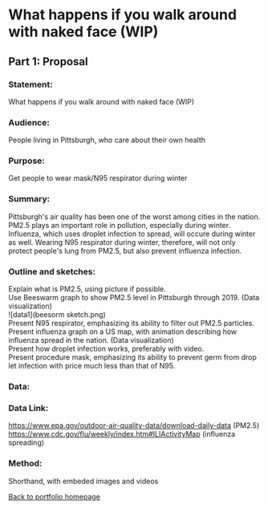 # What happens if you walk around with naked face (WIP)
  ## Part 1: Proposal
  ### Statement: 
  What happens if you walk around with naked face (WIP)
  ### Audience: 
  People living in Pittsburgh, who care about their own health
  ### Purpose: 
  Get people to wear mask/N95 respirator during winter
  ### Summary: 
  Pittsburgh's air quality has been one of the worst among cities in the nation. PM2.5 plays an important role in pollution, especially during winter. Influenza, which uses droplet infection to spread, will occure during winter as well. Wearing N95 respirator during winter, therefore, will not only protect people's lung from PM2.5, but also prevent influenza infection.
    
    
  ### Outline and sketches:
  Explain what is PM2.5, using picture if possible.  
  Use Beeswarm graph to show PM2.5 level in Pittsburgh through 2019. (Data visualization)  
  ![data1](beesorm sketch.png)  
  Present N95 respirator, emphasizing its ability to filter out PM2.5 particles.  
  Present influenza graph on a US map, with animation describing how influenza spread in the nation. (Data visualization)  
  Present how droplet infection works, preferably with video.  
  Present procedure mask, emphasizing its ability to prevent germ from drop let infection with price much less than that of N95.  
  
  ### Data:
  ### Data Link: 
  https://www.epa.gov/outdoor-air-quality-data/download-daily-data (PM2.5)
  https://www.cdc.gov/flu/weekly/index.htm#ILIActivityMap (influenza spreading)
  
  ### Method:
  Shorthand, with embeded images and videos
  
  
  
[Back to portfolio homepage](https://barrychen825.github.io/chen-portfolio/)
